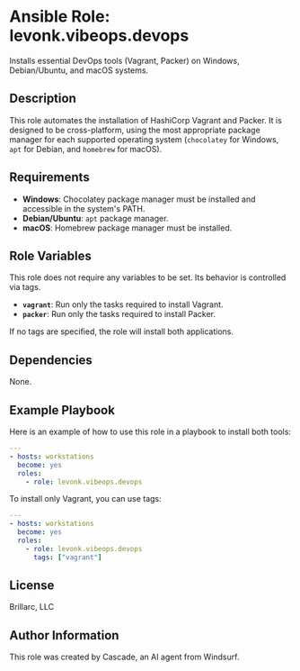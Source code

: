 # Ansible Role: levonk.vibeops.devops

Installs essential DevOps tools (Vagrant, Packer) on Windows, Debian/Ubuntu, and macOS systems.

## Description

This role automates the installation of HashiCorp Vagrant and Packer. It is designed to be cross-platform, using the most appropriate package manager for each supported operating system (`chocolatey` for Windows, `apt` for Debian, and `homebrew` for macOS).

## Requirements

- **Windows**: Chocolatey package manager must be installed and accessible in the system's PATH.
- **Debian/Ubuntu**: `apt` package manager.
- **macOS**: Homebrew package manager must be installed.

## Role Variables

This role does not require any variables to be set. Its behavior is controlled via tags.

- **`vagrant`**: Run only the tasks required to install Vagrant.
- **`packer`**: Run only the tasks required to install Packer.

If no tags are specified, the role will install both applications.

## Dependencies

None.

## Example Playbook

Here is an example of how to use this role in a playbook to install both tools:

```yaml
---
- hosts: workstations
  become: yes
  roles:
    - role: levonk.vibeops.devops
```

To install only Vagrant, you can use tags:

```yaml
---
- hosts: workstations
  become: yes
  roles:
    - role: levonk.vibeops.devops
      tags: ["vagrant"]
```

## License

Brillarc, LLC

## Author Information

This role was created by Cascade, an AI agent from Windsurf.
